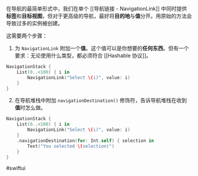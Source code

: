 在导航的最简单形式中，我们在单个 [[导航链接 - NavigationLink]] 中同时提供**标签**和**目标视图**，但对于更高级的导航，最好将**目的地**与**值**分开。用原始的方法会导致过多的实例被创建。

这需要两个步骤：

1. 为 `NavigationLink` 附加一个**值**。这个值可以是你想要的**任何东西**。但有一个要求：无论使用什么类型，都必须符合 [[Hashable 协议]]。

```swift
NavigationStack {
    List(0..<100) { i in
        NavigationLink("Select \(i)", value: i)
    }
}
```

2. 在导航堆栈中附加 `navigationDestination()` 修饰符，告诉导航堆栈在收到**值**时怎么做。

```swift
NavigationStack {
    List(0..<100) { i in
        NavigationLink("Select \(i)", value: i)
    }
    .navigationDestination(for: Int.self) { selection in
        Text("You selected \(selection)")
    }
}
```

#swiftui 
